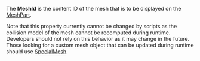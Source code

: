 The **MeshId** is the content ID of the mesh that is to be displayed on
the [MeshPart](https://create.roblox.com/docs/reference/engine/classes/MeshPart).

Note that this property currently cannot be changed by scripts as the
collision model of the mesh cannot be recomputed during runtime.
Developers should not rely on this behavior as it may change in the
future. Those looking for a custom mesh object that can be updated during
runtime should use [SpecialMesh](https://create.roblox.com/docs/reference/engine/classes/SpecialMesh).